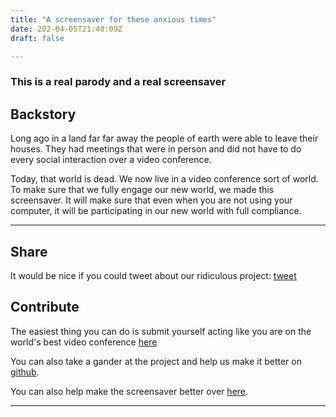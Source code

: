 ```yaml
---
title: "A screensaver for these anxious times"
date: 202-04-05T21:48:09Z
draft: false

---
```


### This is a real parody and a real screensaver


## Backstory

Long ago in a land far far away the people of earth were able to leave their houses. They had meetings that were in person and did not have to do every social interaction over a video conference. 

Today, that world is dead. We now live in a video conference sort of world. To make sure that we fully engage our new world, we made this screensaver. It will make sure that even when you are not using your computer, it will be participating in our new world with full compliance. 

---

## Share

It would be nice if you could tweet about our ridiculous project: [tweet](https://twitter.com/intent/tweet?text=OMG+this+screensaver+is+amazing+https://zooooom.us)

## Contribute

The easiest thing you can do is submit yourself acting like you are on the world's best video conference [here](https://docs.google.com/forms/d/e/1FAIpQLScbT9qiRUxeM8WfiP2aWF13HENLJffiTgD8GOd9t8W9nmyVHQ/viewform)

You can also take a gander at the project and help us make it better on [github](https://github.com/harperreed/zooooom.us).

You can also help make the screensaver better over [here](https://github.com/rhaining/zooooom-screensaver).

---